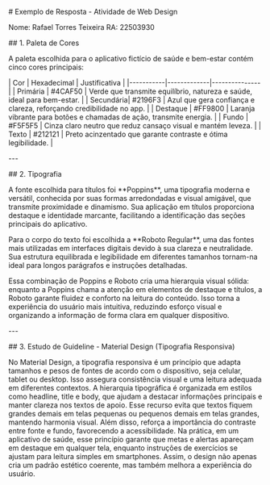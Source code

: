 \# Exemplo de Resposta - Atividade de Web Design

Nome: Rafael Torres Teixeira
RA: 22503930

\## 1. Paleta de Cores

A paleta escolhida para o aplicativo fictício de saúde e bem-estar
contém cinco cores principais:

\| Cor \| Hexadecimal \| Justificativa \|
\|\-\-\-\-\-\-\-\-\-\--\|\-\-\-\-\-\-\-\-\-\-\-\--\|\-\-\-\-\-\-\-\-\-\-\-\-\-\--\|
\| Primária \| #4CAF50 \| Verde que transmite equilíbrio, natureza e
saúde, ideal para bem-estar. \| \| Secundária\| #2196F3 \| Azul que gera
confiança e clareza, reforçando credibilidade no app. \| \| Destaque \|
#FF9800 \| Laranja vibrante para botões e chamadas de ação, transmite
energia. \| \| Fundo \| #F5F5F5 \| Cinza claro neutro que reduz cansaço
visual e mantém leveza. \| \| Texto \| #212121 \| Preto acinzentado que
garante contraste e ótima legibilidade. \|

\-\--

\## 2. Tipografia

A fonte escolhida para títulos foi \*\*Poppins\*\*, uma tipografia
moderna e versátil, conhecida por suas formas arredondadas e visual
amigável, que transmite proximidade e dinamismo. Sua aplicação em
títulos proporciona destaque e identidade marcante, facilitando a
identificação das seções principais do aplicativo.

Para o corpo do texto foi escolhida a \*\*Roboto Regular\*\*, uma das
fontes mais utilizadas em interfaces digitais devido à sua clareza e
neutralidade. Sua estrutura equilibrada e legibilidade em diferentes
tamanhos tornam-na ideal para longos parágrafos e instruções detalhadas.

Essa combinação de Poppins e Roboto cria uma hierarquia visual sólida:
enquanto a Poppins chama a atenção em elementos de destaque e títulos, a
Roboto garante fluidez e conforto na leitura do conteúdo. Isso torna a
experiência do usuário mais intuitiva, reduzindo esforço visual e
organizando a informação de forma clara em qualquer dispositivo.

\-\--

\## 3. Estudo de Guideline - Material Design (Tipografia Responsiva)

No Material Design, a tipografia responsiva é um princípio que adapta
tamanhos e pesos de fontes de acordo com o dispositivo, seja celular,
tablet ou desktop. Isso assegura consistência visual e uma leitura
adequada em diferentes contextos. A hierarquia tipográfica é organizada
em estilos como headline, title e body, que ajudam a destacar
informações principais e manter clareza nos textos de apoio. Esse
recurso evita que textos fiquem grandes demais em telas pequenas ou
pequenos demais em telas grandes, mantendo harmonia visual. Além disso,
reforça a importância do contraste entre fonte e fundo, favorecendo a
acessibilidade. Na prática, em um aplicativo de saúde, esse princípio
garante que metas e alertas apareçam em destaque em qualquer tela,
enquanto instruções de exercícios se ajustam para leitura simples em
smartphones. Assim, o design não apenas cria um padrão estético
coerente, mas também melhora a experiência do usuário.
